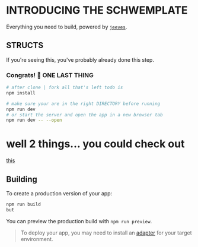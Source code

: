 # INTRODUCING THE SCHWEMPLATE

Everything you need to build, powered by [`jeeves`](https://247420.wavebinder.co.uk/random.png).

## STRUCTS

If you're seeing this, you've probably already done this step.

### Congrats! 🎉 ONE LAST THING

```bash
# after clone | fork all that's left todo is
npm install

# make sure your are in the right DIRECTORY before running 
npm run dev
# or start the server and open the app in a new browser tab
npm run dev -- --open
```
# well 2 things... you could check out 
[this](threlte.xyz)

## Building

To create a production version of your app:

```bash
npm run build
but 
```

You can preview the production build with `npm run preview`.

> To deploy your app, you may need to install an [adapter](https://kit.svelte.dev/docs/adapters) for your target environment.
